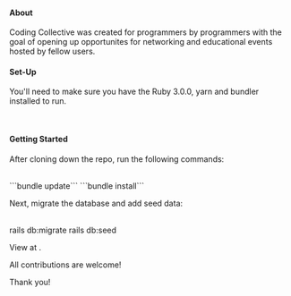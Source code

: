<h4>About</h4>
<p>Coding Collective was created for programmers by programmers with the goal of opening up opportunites for networking and educational events hosted by fellow users.</p>

<h4>Set-Up</h4>
<p>You'll need to make sure you have the Ruby 3.0.0, yarn and  bundler installed to run.</p><br/>

<h4>Getting Started</h4>
<p>After cloning down the repo, run the following commands:</p><br/>
```bundle update```
```bundle install```

<p>Next, migrate the database and add seed data:</p><br/>
<span>rails db:migrate</span>
<span>rails db:seed</span>

<p>View at <a href="localhost:3000"><a>.</p>

<p>All contributions are welcome!</p>
<p>Thank you!</p>